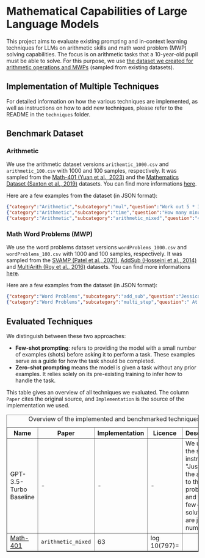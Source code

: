 # Mathematical Capabilities of Large Language Models

This project aims to evaluate existing prompting and in-context learning techniques for LLMs on arithmetic skills and math word problem (MWP) solving capabilities. The focus is on arithmetic tasks that a 10-year-old pupil must be able to solve. For this purpose, we use [the dataset we created for arithmetic operations and MWPs](https://github.com/RamonKaspar/MathDataset-ElementarySchool) (sampled from existing datasets).

## Implementation of Multiple Techniques

For detailed information on how the various techniques are implemented, as well as instructions on how to add new techniques, please refer to the README in the `techniques` folder.

## Benchmark Dataset

### Arithmetic

We use the arithmetic dataset versions `arithemtic_1000.csv` and `arithmetic_100.csv` with 1000 and 100 samples, respectively. It was sampled from the [Math-401 (Yuan et al., 2023)](https://arxiv.org/abs/2304.02015) and the [Mathematics Dataset (Saxton et al., 2019)](https://openreview.net/pdf?id=H1gR5iR5FX) datasets. You can find more informations [here](https://github.com/RamonKaspar/MathDataset-ElementarySchool).

Here are a few examples from the dataset (in JSON format):

```json
{"category":"Arithmetic","subcategory":"mul","question":"Work out 5 * 354.","answer":"1770.0","reasoning":null,"source":"Mathematics Dataset (Google DeepMind)"}
{"category":"Arithmetic","subcategory":"time","question":"How many minutes are there between 6:56 PM and 5:27 AM?","answer":"631","reasoning":null,"source":"Mathematics Dataset (Google DeepMind)"}
{"category":"Arithmetic","subcategory":"arithmetic_mixed","question":"4-10=","answer":"-6.0","reasoning":null,"source":"Math-401"}
```

### Math Word Problems (MWP)

We use the word problems dataset versions `wordProblems_1000.csv` and `wordProblems_100.csv` with 1000 and 100 samples, respectively. It was sampled from the [SVAMP (Patel et al., 2021)](https://arxiv.org/abs/2103.07191), [AddSub (Hosseini et al., 2014)](https://aclanthology.org/D14-1058/) and [MultiArith (Roy et al., 2016)](https://arxiv.org/abs/1608.01413) datasets. You can find more informations [here](https://github.com/RamonKaspar/MathDataset-ElementarySchool).

Here are a few examples from the dataset (in JSON format):

```json
{"category":"Word Problems","subcategory":"add_sub","question":"Jessica spent $ 10.22 on a cat toy , and a cage cost her $ 11.73 . What was the total cost of Jessica 's purchases ? ","answer":21.95,"reasoning":"X = 10.22 + 11.73","source":"AddSub"}
{"category":"Word Problems","subcategory":"multi_step","question":" At the schools book fair Sam bought 13 adventure books and 17 mystery books. If 15 of the books were used, how many new books did he buy? ","answer":15.0,"reasoning":"X=((13.0+17.0)-15.0)","source":"MultiArith"}
```

## Evaluated Techniques

We distinguish between these two approaches:

- **Few-shot prompting**: refers to providing the model with a small number of examples (shots) before asking it to perform a task. These examples serve as a guide for how the task should be completed.
- **Zero-shot prompting** means the model is given a task without any prior examples. It relies solely on its pre-existing training to infer how to handle the task.

This table gives an overview of all techniques we evaluated. The column `Paper` cites the original source, and `Implementation` is the source of the implementation we used.

<table border="1" style="border-collapse: collapse; width: 100%;">
    <caption>Overview of the implemented and benchmarked techniques.</caption>
    <thead>
        <tr>
            <th><strong>Name</strong></th>
            <th><strong>Paper</strong></th>
            <th><strong>Implementation</strong></th>
            <th><strong>Licence</strong></th>
            <th><strong>Description</strong></th>
        </tr>
    </thead>
    <tbody>
        <tr>
            <td>GPT-3.5-Turbo Baseline</a></td>
            <td>-</td>
            <td>-</td>
            <td>-</td>
            <td>We used the single instrution "Just return the answer to the problem." and the few-shot solutions are just the numbers.</td>
        </tr>
        <tr>
            <td><a href="https://github.com/GanjinZero/math401-llm">Math-401</a></td>
            <td><code>arithmetic_mixed</code></td>
            <td>63</td>
            <td>log 10(797)=</td>
        </tr>
</table>
